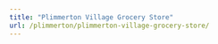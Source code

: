 ```yaml
---
title: "Plimmerton Village Grocery Store"
url: /plimmerton/plimmerton-village-grocery-store/
---
```

